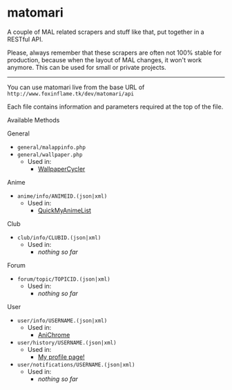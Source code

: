 # matomari

A couple of MAL related scrapers and stuff like that, put together in a RESTful API.

Please, always remember that these scrapers are often not 100% stable for production, because when the layout of MAL changes, it won't work anymore. This can be used for small or private projects.

---

You can use matomari live from the base URL of ```http://www.foxinflame.tk/dev/matomari/api```

Each file contains information and parameters required at the top of the file.

Available Methods

General

- ```general/malappinfo.php``` 
- ```general/wallpaper.php``` 
  - Used in:
    - [WallpaperCycler](https://github.com/FoxInFlame/WallpaperCycler)
    
Anime

- ```anime/info/ANIMEID.(json|xml)```
  - Used in:
    - [QuickMyAnimeList](https://myanimelist.net/forum/?topicid=1552137)

Club

- ```club/info/CLUBID.(json|xml)``` 
  - Used in:
    - *nothing so far*

Forum

- ```forum/topic/TOPICID.(json|xml)```
  - Used in:
    - *nothing so far*

User

- ```user/info/USERNAME.(json|xml)```
  - Used in:
    - [AniChrome](https://github.com/FoxInFlame/AniChrome)
- ```user/history/USERNAME.(json|xml)```
  - Used in:
    - [My profile page!](http://www.foxinflame.tk)
- ```user/notifications/USERNAME.(json|xml)```
  - Used in:
    - *nothing so far*

